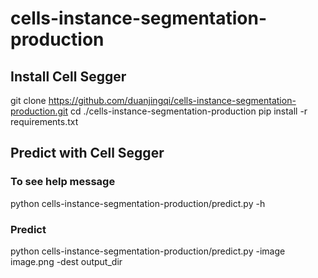 # cells-instance-segmentation-production

## Install Cell Segger
git clone https://github.com/duanjingqi/cells-instance-segmentation-production.git
cd ./cells-instance-segmentation-production
pip install -r requirements.txt

## Predict with Cell Segger
### To see help message
python cells-instance-segmentation-production/predict.py -h

### Predict
python cells-instance-segmentation-production/predict.py -image image.png -dest output_dir

